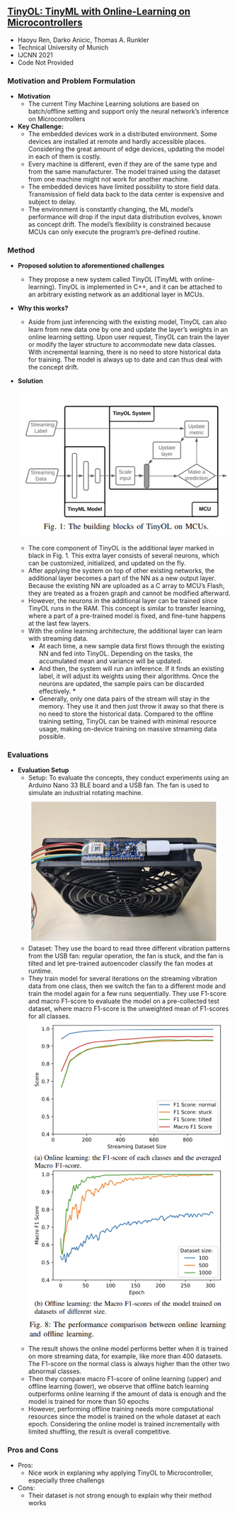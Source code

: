 ## [TinyOL: TinyML with Online-Learning on Microcontrollers](https://arxiv.org/pdf/2103.08295.pdf)

* Haoyu Ren, Darko Anicic,  Thomas A. Runkler
* Technical University of Munich
* IJCNN 2021
* Code Not Provided

### Motivation and Problem Formulation
* **Motivation**
    * The current Tiny Machine Learning solutions are based on batch/offline setting and support only the neural network’s inference on Microcontrollers
* **Key Challenge:**
    * The embedded devices work in a distributed environment. Some devices are installed at remote and hardly accessible places. Considering the great amount of edge devices, updating the model in each of them is costly. 
    * Every machine is different, even if they are of the same type and from the same manufacturer. The model trained using the dataset from one machine might not work for another machine. 
    * The embedded devices have limited possibility to store field data. Transmission of field data back to the data center is expensive and subject to delay.
    * The environment is constantly changing, the ML model’s performance will drop if the input data distribution evolves, known as concept drift. The model’s flexibility is constrained because MCUs can only execute the program’s pre-defined routine.

### Method
* **Proposed solution to aforementioned challenges**
    * They propose a new system called TinyOL (TinyML with online-learning). TinyOL is implemented in C++, and it can be attached to an arbitrary existing network as an additional layer in MCUs.
* **Why this works?**
    * Aside from just inferencing with the existing model, TinyOL can also learn from new data one by one and update the layer’s weights in an online learning setting. Upon user request, TinyOL can train the layer or modify the layer structure to accommodate new data classes. With incremental learning, there is no need to store historical data for training. The model is always up to date and can thus deal with the concept drift.
* **Solution**

    ![The building blocks of TinyOL on MCUs](tinyOL_solu.png)
    * The core component of TinyOL is the additional layer marked in black in Fig. 1. This extra layer consists of several neurons, which can be customized, initialized, and updated on the fly. 
    * After applying the system on top of other existing networks, the additional layer becomes a part of the NN as a new output layer. Because the existing NN are uploaded as a C array to MCU’s Flash, they are treated as a frozen graph and cannot be modified afterward. 
    * However, the neurons in the additional layer can be trained since TinyOL runs in the RAM. This concept is similar to transfer learning, where a part of a pre-trained model is fixed, and fine-tune happens at the last few layers.
    * With the online learning architecture, the additional layer can learn with streaming data.
        * At each time, a new sample data first flows through the existing NN and fed into TinyOL. Depending on the tasks, the accumulated mean and variance will be updated. 
        * And then, the system will run an inference. If it finds an existing label, it will adjust its weights using their algorithms. Once the neurons are updated, the sample pairs can be discarded effectively. *  
        * Generally, only one data pairs of the stream will stay in the memory. They use it and then just throw it away so that there is no need to store the historical data. Compared to the offline training setting, TinyOL can be trained with minimal resource usage, making on-device training on massive streaming data possible.

### Evaluations

* **Evaluation Setup**
    * Setup: To evaluate the concepts, they conduct experiments using an Arduino Nano 33 BLE board and a USB fan. The fan is used to simulate an industrial rotating machine.
    ![TinyOL Setup](tinyOL_setup.png)
    * Dataset: They use the board to read three different vibration patterns from the USB fan: regular operation, the fan is stuck, and the fan is tilted and let pre-trained autoencoder classify the fan modes at runtime.
    * They train model for several iterations on the streaming vibration data from one class, then we switch the fan to a different mode and train the model again for a few runs sequentially. They use F1-score and macro F1-score to evaluate the model on a pre-collected test dataset, where macro F1-score is the unweighted mean of F1-scores for all classes. 
    ![TinyOL Performance Comparasion](tinyOL_performance.png)
    * The result shows the online model performs better when it is trained on more streaming data, for example, like more than 400 datasets. The F1-score on the normal class is always higher than the other two abnormal classes.
    * Then they compare macro F1-score of online learning (upper) and offline learning (lower), we observe that offline batch learning outperforms online learning if the amount of data is enough and the model is trained for more than 50 epochs
    * However, performing offline training needs more computational resources since the model is trained on the whole dataset at each epoch. Considering the online model is trained incrementally with limited shuffling, the result is overall competitive.


### Pros and Cons
* Pros:
    * Nice work in explaning why applying TinyOL to Microcontroller, especially three challengs
* Cons:
    * Their dataset is not strong enough to explain why their method works
